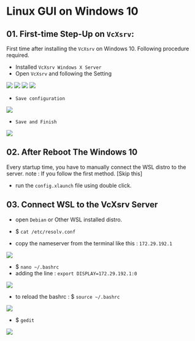 # Linux GUI on Windows 10
## 01. First-time Step-Up on `VcXsrv`:
First time after installing the `VcXsrv` on Windows 10. Following procedure required.
* Installed `VcXsrv Windows X Server`
* Open `VcXsrv` and following the Setting
<img src='./screenshot/1.png'>
<img src='./screenshot/2.png'>
<img src='./screenshot/3.png'>
<img src='./screenshot/4.png'>

* `Save configuration` 
<img src='./screenshot/5.png'>

* `Save and Finish`
<img src='./screenshot/4.png'>

## 02. After Reboot The Windows 10
Every startup time, you have to manually connect the WSL distro to the server. 
note : If you follow the first method. [Skip this]
* run the `config.xlaunch` file using double click.
## 03. Connect WSL to the VcXsrv Server
* open `Debian` or Other WSL installed distro.

* $ `cat /etc/resolv.conf`
* copy  the nameserver from the terminal like this : `172.29.192.1`
<img src='./screenshot/d1.png'>

* $ `nano ~/.bashrc`
* adding the  line : `export DISPLAY=172.29.192.1:0`
<img src='./screenshot/d2.png'>

* to reload the bashrc : $ `source ~/.bashrc`
<img src='./screenshot/d3.png'>

* $ `gedit`
<img src='./screenshot/d4.png'>
